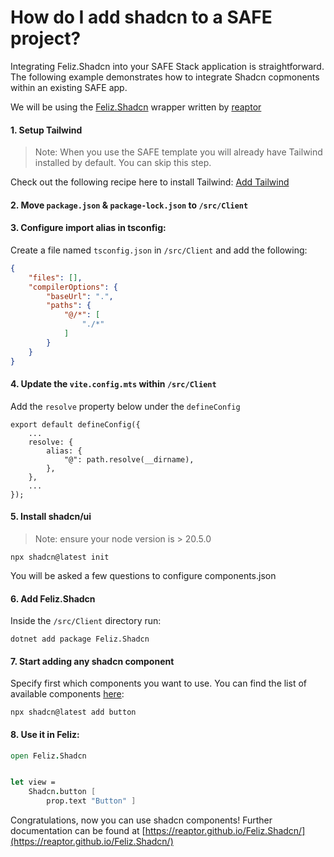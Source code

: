 # How do I add shadcn to a SAFE project?

Integrating Feliz.Shadcn into your SAFE Stack application is straightforward. The following example demonstrates how to integrate Shadcn copmonents within an existing SAFE app.

We will be using the [Feliz.Shadcn](https://github.com/reaptor/feliz.shadcn) wrapper written by [reaptor](https://github.com/reaptor)

#### 1. Setup Tailwind
> Note: When you use the SAFE template you will already have Tailwind installed by default. You can skip this step.

Check out the following recipe here to install Tailwind: [Add Tailwind](https://safe-stack.github.io/docs/recipes/ui/add-tailwind/)

#### 2. Move `package.json` & `package-lock.json` to `/src/Client`

#### 3. Configure import alias in tsconfig:

Create a file named `tsconfig.json` in `/src/Client` and add the following:

```json
{
    "files": [],
    "compilerOptions": {
        "baseUrl": ".",
        "paths": {
            "@/*": [
                "./*"
            ]
        }
    }
}
```

#### 4. Update the `vite.config.mts` within `/src/Client`

Add the `resolve` property below under the `defineConfig`

```
export default defineConfig({
    ...
    resolve: {
        alias: {
            "@": path.resolve(__dirname),
        },
    },
    ...
});
```

#### 5. Install shadcn/ui

> Note: ensure your node version is > 20.5.0

```
npx shadcn@latest init
```

You will be asked a few questions to configure components.json

#### 6. Add Feliz.Shadcn

Inside the `/src/Client` directory run:

```
dotnet add package Feliz.Shadcn
```

#### 7. Start adding any shadcn component

Specify first which components you want to use.
You can find the list of available components [here](https://reaptor.github.io/Feliz.Shadcn/):

```
npx shadcn@latest add button
```

#### 8. Use it in Feliz:

```fsharp
open Feliz.Shadcn


let view =
    Shadcn.button [
        prop.text "Button" ]

```

Congratulations, now you can use shadcn components!
Further documentation can be found at [https://reaptor.github.io/Feliz.Shadcn/](https://reaptor.github.io/Feliz.Shadcn/)
